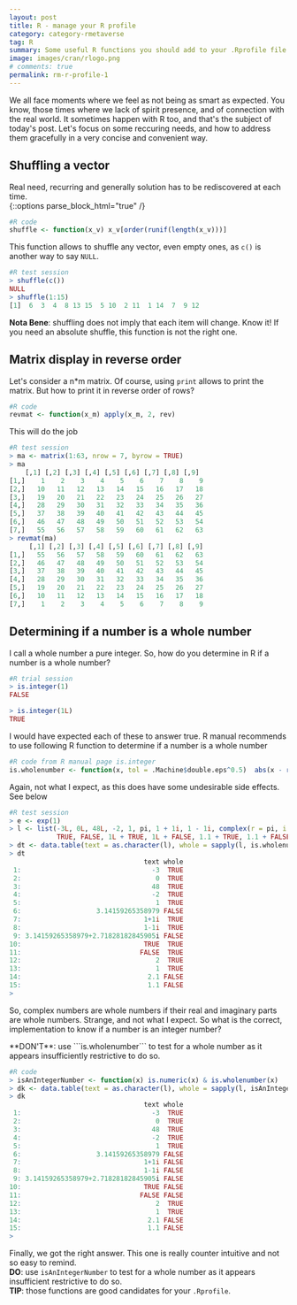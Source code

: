 ```yaml
---
layout: post
title: R - manage your R profile
category: category-rmetaverse
tag: R
summary: Some useful R functions you should add to your .Rprofile file
image: images/cran/rlogo.png
# comments: true
permalink: rm-r-profile-1
---
```


We all face moments where we feel as not being as smart as expected. You know, those times where we lack of spirit presence, and of connection with the real world. It sometimes happen with R too, and that's the subject of today's post. Let's focus on some reccuring needs, and how to address them gracefully in a very concise and convenient way. 

## Shuffling a vector 
Real need, recurring and generally solution has to be rediscovered at each time.  
{::options parse_block_html="true" /}

```R
#R code 
shuffle <- function(x_v) x_v[order(runif(length(x_v)))]
```

This function allows to shuffle any vector, even empty ones, as ```c()``` is another way to say ```NULL```. 
 
```R
#R test session  
> shuffle(c())
NULL
> shuffle(1:15)
[1]  6  3  4  8 13 15  5 10  2 11  1 14  7  9 12
```

<span class='warn'> 
<b>Nota Bene</b>: shuffling does not imply that each item will change. Know it! If you need an absolute shuffle, this function is not the right one.
</span>

## Matrix display in reverse order
Let's consider a n*m matrix. Of course, using ```print``` allows to print the matrix. But how to print it in reverse order of rows?
```R
#R code 
revmat <- function(x_m) apply(x_m, 2, rev)
```
This will do the job

```R
#R test session 
> ma <- matrix(1:63, nrow = 7, byrow = TRUE)
> ma
    [,1] [,2] [,3] [,4] [,5] [,6] [,7] [,8] [,9]
[1,]    1    2    3    4    5    6    7    8    9
[2,]   10   11   12   13   14   15   16   17   18
[3,]   19   20   21   22   23   24   25   26   27
[4,]   28   29   30   31   32   33   34   35   36
[5,]   37   38   39   40   41   42   43   44   45
[6,]   46   47   48   49   50   51   52   53   54
[7,]   55   56   57   58   59   60   61   62   63
> revmat(ma)
     [,1] [,2] [,3] [,4] [,5] [,6] [,7] [,8] [,9] 
[1,]   55   56   57   58   59   60   61   62   63
[2,]   46   47   48   49   50   51   52   53   54
[3,]   37   38   39   40   41   42   43   44   45
[4,]   28   29   30   31   32   33   34   35   36
[5,]   19   20   21   22   23   24   25   26   27
[6,]   10   11   12   13   14   15   16   17   18
[7,]    1    2    3    4    5    6    7    8    9
```

## Determining if a number is a whole number

I call a whole number a pure integer. So, how do you determine in R if a number is a whole number?
```R
#R trial session
> is.integer(1)
FALSE

> is.integer(1L)
TRUE
```
I would have expected each of these to answer true. R manual recommends to use following R function to determine if a number is a whole number

```R
#R code from R manual page is.integer
is.wholenumber <- function(x, tol = .Machine$double.eps^0.5)  abs(x - round(x)) < tol
```

Again, not what I expect, as this does have some undesirable side effects. See below

```R
#R test session 
> e <- exp(1)
> l <- list(-3L, 0L, 48L, -2, 1, pi, 1 + 1i, 1 - 1i, complex(r = pi, i = e), 
            TRUE, FALSE, 1L + TRUE, 1L + FALSE, 1.1 + TRUE, 1.1 + FALSE)
> dt <- data.table(text = as.character(l), whole = sapply(l, is.wholenumber))
> dt
                                  text whole
 1:                                 -3  TRUE
 2:                                  0  TRUE
 3:                                 48  TRUE
 4:                                 -2  TRUE
 5:                                  1  TRUE
 6:                   3.14159265358979 FALSE
 7:                               1+1i  TRUE
 8:                               1-1i  TRUE
 9: 3.14159265358979+2.71828182845905i FALSE
10:                               TRUE  TRUE
11:                              FALSE  TRUE
12:                                  2  TRUE
13:                                  1  TRUE
14:                                2.1 FALSE
15:                                1.1 FALSE
> 
```

So, complex numbers are whole numbers if their real and imaginary parts are whole numbers. Strange, and not what I expect. So what is the correct, implementation to know if a number is an integer number? 

<span class='dont'> 
**DON'T**: use ```is.wholenumber``` to test for a whole number as it appears insufficiently restrictive to do so. 
</span>

```R
#R code
> isAnIntegerNumber <- function(x) is.numeric(x) & is.wholenumber(x)
> dk <- data.table(text = as.character(l), whole = sapply(l, isAnIntegerNumber))
> dk
                                  text whole
 1:                                 -3  TRUE
 2:                                  0  TRUE
 3:                                 48  TRUE
 4:                                 -2  TRUE
 5:                                  1  TRUE
 6:                   3.14159265358979 FALSE
 7:                               1+1i FALSE
 8:                               1-1i FALSE
 9: 3.14159265358979+2.71828182845905i FALSE
10:                               TRUE FALSE
11:                              FALSE FALSE
12:                                  2  TRUE
13:                                  1  TRUE
14:                                2.1 FALSE
15:                                1.1 FALSE
> 
```
Finally, we got the right answer. This one is really counter intuitive and not so easy to remind.  
<span class='do'> 
**DO**: use ```isAnIntegerNumber``` to test for a whole number as it appears insufficient restrictive to do so. 
</span>
<br/>
<span class='tip'> 
**TIP**: those functions are good candidates for your ```.Rprofile```.
</span>

